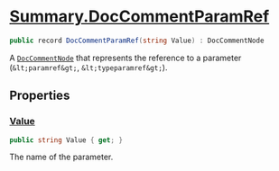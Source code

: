 # [Summary.DocCommentParamRef](../src/Core/DocCommentParamRef.cs#L8)
```cs
public record DocCommentParamRef(string Value) : DocCommentNode
```

A [`DocCommentNode`](./Summary.DocCommentNode.md) that represents the reference to a parameter
(`&lt;paramref&gt;`, `&lt;typeparamref&gt;`).

## Properties
### [Value](../src/Core/DocCommentParamRef.cs#L8)
```cs
public string Value { get; }
```

The name of the parameter.

